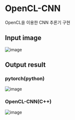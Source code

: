 # OpenCL-CNN
OpenCL을 이용한 CNN 추론기 구현

## Input image
![image](https://user-images.githubusercontent.com/23624124/147803451-935ca2d2-a230-4acc-a6cf-0ae56f677486.png)


## Output result
### pytorch(python)
![image](https://user-images.githubusercontent.com/23624124/147803460-9c30374b-3cfb-4cfb-8764-14d9f0d4c959.png)
### OpenCL-CNN(C++)
![image](https://user-images.githubusercontent.com/23624124/147803469-5a818b03-b946-4739-80d4-422eacafaec8.png)
